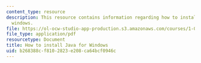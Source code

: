 ```yaml
---
content_type: resource
description: This resource contains information regarding how to install java for
  windows.
file: https://ol-ocw-studio-app-production.s3.amazonaws.com/courses/1-00-introduction-to-computers-and-engineering-problem-solving-spring-2012/b268388cf8102823e208ca64bcf0946c_MIT1_00S12_Insl_Java_Win.pdf
file_type: application/pdf
resourcetype: Document
title: How to install Java for Windows
uid: b268388c-f810-2823-e208-ca64bcf0946c
---
```


